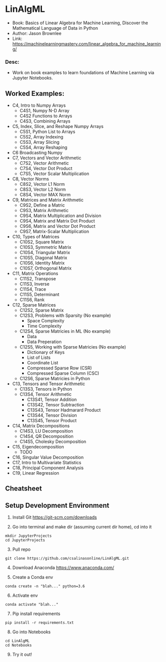 # LinAlgML
* Book: Basics of Linear Algebra for Machine Learning, Discover the Mathematical Language of Data in Python
* Author: Jason Brownlee
* Link: https://machinelearningmastery.com/linear_algebra_for_machine_learning/

### Desc:
* Work on book examples to learn foundations of Machine Learning via Jupyter Notebooks.

## Worked Examples:
* C4, Intro to Numpy Arrays
  * C4S1, Numpy N-D Array
  * C4S2 Functions to Arrays
  * C4S3, Combining Arrays
* C5, Index, Slice, and Reshape Numpy Arrays
  * C5S1, Python List to Arrays
  * C5S2, Array Indexing
  * C5S3, Array Slicing
  * C5S4, Array Reshaping
* C6 Broadcasting Numpy
* C7, Vectors and Vector Arithmetic
  * C7S2, Vector Arithmetic
  * C7S4, Vector Dot Product
  * C7S5, Vector Scalar Multiplication
* C8, Vector Norms
  * C8S2, Vector L1 Norm
  * C8S3, Vector L2 Norm
  * C8S4, Vector MAX Norm
* C9, Matrices and Matrix Arithmetic
  * C9S2, Define a Matric
  * C9S3, Matrix Arithmetic
  * C9S4, Matrix Multiplication and Division
  * C9S4, Matrix and Matrix Dot Product
  * C9S6, Matrix and Vector Dot Product
  * C9S7, Matrix-Scalar Multiplication 
* C10, Types of Matrices
  * C10S2, Square Matrix
  * C10S3, Symmetric Matrix
  * C10S4, Triangular Matrix
  * C10S5, Diagonal Matrix
  * C10S6, Identity Matrix
  * C10S7, Orthogonal Matrix
* C11, Matrix Operations
  * C11S2, Transpose
  * C11S3, Inverse
  * C11S4, Trace
  * C11S5, Determinant
  * C11S6, Rank
* C12, Sparse Matrices
  * C12S2, Sparse Matrix
  * C12S3, Problems with Sparsity (No example)
    * Space Complexity
    * Time Complexity
  * C12S4, Sparse Matricies in ML (No example)
    * Data
    * Data Preperation
  * C12S5, Working with Sparse  Matricies (No example)
    * Dictionary of Keys
    * List of Lists
    * Coordinate List
    * Compressed Sparse Row (CSR)
    * Compressed Sparse Column (CSC)
  * C12S6, Sparse Matricies in Python
* C13, Tensors and Tensor Arithmetic
    * C13S3, Tensors in Python
    * C13S4, Tensor Arithmetic
      * C13S41, Tensor Addition
      * C13S42, Tensor Subtraction
      * C13S43, Tensor Hadmarard Product
      * C13S44, Tensor Division
      * C13S45, Tensor Product
* C14, Matrix Decompositions
    * C14S3, LU Decomposition
    * C14S4, QR Decomposition
    * C14S5, Cholesky Decomposition
* C15, Eigendecomposition
  * TODO
* C16, Singular Value Decomposition
* C17, Intro to Multivariate Statistics
* C18, Principal Component Analysis
* C19, Linear Regression

## Cheatsheet

## Setup Development Environment

1) Install Git
https://git-scm.com/downloads

2) Go into terminal and make dir (assuming current dir home), cd into it
```console
mkdir JupyterProjects
cd JupyterProjects
```
3) Pull repo
```console
git clone https://github.com/csalinasonline/LinAlgML.git
```
4) Download Anaconda
https://www.anaconda.com/

5) Create a Conda env
```console
conda create -n "blah..." python=3.6
```
6) Activate env
```console
conda activate "blah..."
```
7) Pip install requirements
```console
pip install -r requirements.txt
```
8) Go into Notebooks
```console
cd LinAlgML
cd Notebooks
```
9) Try it out!
  
